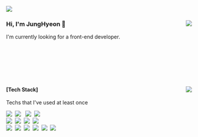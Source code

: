 <!--
**bleuuue/bleuuue** is a ✨ _special_ ✨ repository because its `README.md` (this file) appears on your GitHub profile.

Here are some ideas to get you started:

- 🔭 I’m currently working on ...
- 🌱 I’m currently learning ...
- 👯 I’m looking to collaborate on ...
- 🤔 I’m looking for help with ...
- 💬 Ask me about ...
- 📫 How to reach me: ...
- 😄 Pronouns: ...
- ⚡ Fun fact: ...
-->


<a href="mailto:hyeonn910@gmail.com"><img src="https://img.shields.io/badge/hyeonn910@gmail.com-EC3B2D?style=flat-square&logo=Gmail&logoColor=white&link=hyeonn910@gmail.com"/></a>

<div>
  <img align="right" src="https://github-readme-stats.vercel.app/api?username=bleuuue&count_private=true"/>
  <!-- 전체 커밋 수 여부 : include_all_commits=true 테두리 표시 여부 : hide_border=true -->
 
  ### Hi, I'm JungHyeon 👋
  I'm currently looking for a front-end developer.

  <br>
 
 <a href=""/></a>
 
 <br>
 <br>
 <br>
</div>


<a href=""></a>
---

<div>
  <a href="">
      <img align="right" src="https://github-readme-stats.vercel.app/api/top-langs/?username=bleuuue&layout=compact"/>
      <!-- "https://github-readme-stats.vercel.app/api/top-langs/?username=bleuuue&exclude_repo=Computer-Science-Engineering&layout=compact&langs_count=10" -->
  </a>
  <h4>[Tech Stack]</h4>
  <p>Techs that I've used at least once </p>
  <p>
    <img src="https://img.shields.io/badge/Javascript-F7DF1E?style=flat-square&logo=Javascript&logoColor=white"/>&nbsp 
    <img src="https://img.shields.io/badge/React-424958?style=flat-square&logo=React&logoColor=61DAFB"/> &nbsp
    <img src="https://img.shields.io/badge/Typescript-3178C6?style=flat-square&logo=Typescript&logoColor=white"/>&nbsp 
    <img src="https://img.shields.io/badge/css-1572B6?style=flat-square&logo=css3&logoColor=white"/>
    <br>
    <img src="https://img.shields.io/badge/Kotlin-7B6DDC?style=flat-square&logo=Kotlin&logoColor=white"/>&nbsp 
    <img src="https://img.shields.io/badge/Android-8BBF4B?style=flat-square&logo=Android&logoColor=white"/>&nbsp 
    <img src="https://img.shields.io/badge/Java-BF5B16?style=flat-square&logo=Java&logoColor=white"/>&nbsp 
    <img src="https://img.shields.io/badge/Git-F05033?style=flat-square&logo=Git&logoColor=white"/>&nbsp 
    <br>
    <img src="https://img.shields.io/badge/Spring-6DB33F?style=flat-square&logo=Spring&logoColor=white"/>&nbsp 
    <img src="https://img.shields.io/badge/Python-3766AB?style=flat-square&logo=Python&logoColor=white"/>&nbsp 
    <img src="https://img.shields.io/badge/Unity-black?style=flat-square&logo=Unity&logoColor=white"/>&nbsp 
    <img src="https://img.shields.io/badge/C%23-7B3399?style=flat-square&logo=Csharpg&logoColor=white"/>&nbsp 
    <img src="https://img.shields.io/badge/C++-00599C?style=flat-square&logo=C%2B%2B&logoColor=white"/>&nbsp 
    <img src="https://img.shields.io/badge/Mysql-E6B91E?style=flat-square&logo=MySql&logoColor=white"/>&nbsp 
  </p>
</div>
     




